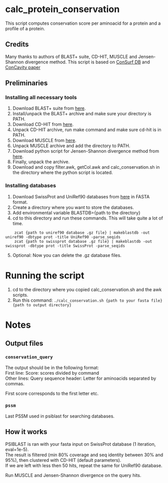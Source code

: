 # calc_protein_conservation
This script computes conservation score per aminoacid for a protein and a profile of a protein.

## Credits
Many thanks to authors of BLAST+ suite, CD-HIT, MUSCLE and Jensen-Shannon divergence method.
This script is based on [ConSurf DB](http://bental.tau.ac.il/new_ConSurfDB/overview.php) and [ConCavity paper](http://journals.plos.org/ploscompbiol/article?id=10.1371/journal.pcbi.1000585#s5)

## Preliminaries
### Installing all necessary tools
1. Download BLAST+ suite from [here](ftp://ftp.ncbi.nlm.nih.gov/blast/executables/blast+/LATEST/).
2. Install/unpack the BLAST+ archive and make sure your directory is PATH.
3. Download CD-HIT from [here](https://github.com/weizhongli/cdhit/releases).
4. Unpack CD-HIT archive, run make command and make sure cd-hit is in PATH.
5. Download MUSCLE from [here](http://www.drive5.com/muscle/downloads.htm).
6. Unpack MUSCLE archive and add the directory to PATH.
7. Download python script for Jensen-Shannon divergence method from [here](http://compbio.cs.princeton.edu/conservation/index.html).
8. Finally, unpack the archive.
9. Download and copy filter.awk, getCol.awk and calc_conservation.sh in the directory where the python script is located.

### Installing databases
1. Download SwissProt and UniRef90 databases from [here](http://www.uniprot.org/downloads) in FASTA format.
2. Create a directory where you want to store the databases.
3. Add environmental variable BLASTDB={path to the directory}
4. cd to this directory and run these commands. This will take quite a lot of time.

```
    zcat {path to uniref90 database .gz file} | makeblastdb -out uniref90 -dbtype prot -title UniRef90 -parse_seqids
    zcat {path to swissprot database .gz file} | makeblastdb -out swissprot -dbtype prot -title SwissProt -parse_seqids
```

5) Optional: Now you can delete the .gz database files.

# Running the script
1. cd to the directory where you copied calc_conservation.sh and the awk scripts.
2. Run this command: ```./calc_conservation.sh {path to your fasta file} {path to output directory}```

# Notes

## Output files

### ```conservation_query```
The output should be in the following format:  
First line: Score: scores divided by command  
Other lines: Query sequence header: Letter for aminoacids separated by commas.  

First score corresponds to the first letter etc.

### ```pssm```
Last PSSM used in psiblast for searching databases.

## How it works
PSIBLAST is ran with your fasta input on SwissProt database (1 iteration, eval=1e-5).   
The result is filtered (min 80% coverage and seq identity between 30% and 95%), then clustered with CD-HIT (default parameters).   
If we are left with less then 50 hits, repeat the same for UniRef90 database.  

Run MUSCLE and Jensen-Shannon divergence on the query hits.
